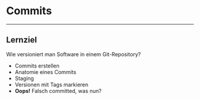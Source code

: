 # Commits

---

## Lernziel

Wie versioniert man Software in einem Git-Repository?

 * Commits erstellen
 * Anatomie eines Commits
 * Staging
 * Versionen mit Tags markieren
 * **Oops!** Falsch committed, was nun?

